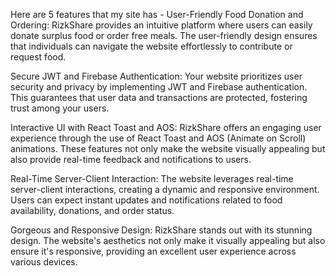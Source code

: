 Here are 5 features that my site has -
User-Friendly Food Donation and Ordering: RizkShare provides an intuitive platform where users can easily donate surplus food or order free meals. The user-friendly design ensures that individuals can navigate the website effortlessly to contribute or request food.

Secure JWT and Firebase Authentication: Your website prioritizes user security and privacy by implementing JWT and Firebase authentication. This guarantees that user data and transactions are protected, fostering trust among your users.

Interactive UI with React Toast and AOS: RizkShare offers an engaging user experience through the use of React Toast and AOS (Animate on Scroll) animations. These features not only make the website visually appealing but also provide real-time feedback and notifications to users.

Real-Time Server-Client Interaction: The website leverages real-time server-client interactions, creating a dynamic and responsive environment. Users can expect instant updates and notifications related to food availability, donations, and order status.

Gorgeous and Responsive Design: RizkShare stands out with its stunning design. The website's aesthetics not only make it visually appealing but also ensure it's responsive, providing an excellent user experience across various devices.
